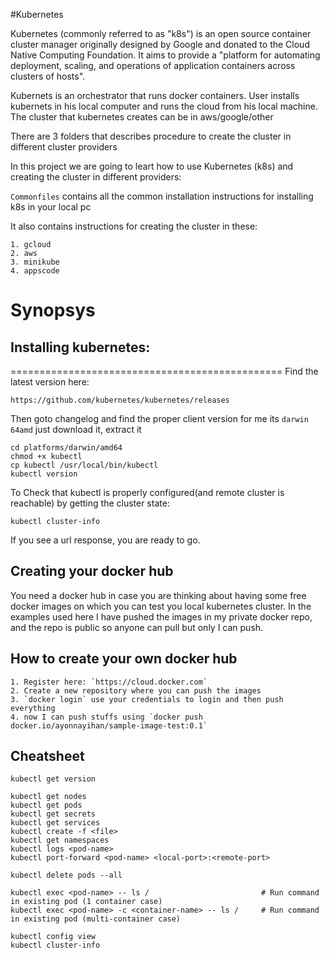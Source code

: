 #Kubernetes

Kubernetes (commonly referred to as "k8s") is an open source container cluster manager originally designed by Google and donated to the Cloud Native Computing Foundation. It aims to provide a "platform for automating deployment, scaling, and operations of application containers across clusters of hosts".

Kubernets is an orchestrator that runs docker containers. User installs kubernets in his local computer and runs the cloud from his local machine. The cluster that kubernetes creates can be in aws/google/other

There are 3 folders that describes procedure to create the cluster in different cluster providers

In this project we are going to leart how to use Kubernetes (k8s) and creating the cluster in different providers:

`Commonfiles` contains all the common installation instructions for installing k8s in your local pc

It also contains instructions for creating the cluster in these:

	1. gcloud
	2. aws
	3. minikube
	4. appscode
	

# Synopsys

## Installing kubernetes:
===============================================
Find the latest version here:
```
https://github.com/kubernetes/kubernetes/releases
```

Then goto changelog and find the proper client version for me its `darwin 64amd` just download it, extract it
```
cd platforms/darwin/amd64
chmod +x kubectl
cp kubectl /usr/local/bin/kubectl
kubectl version
```

To Check that kubectl is properly configured(and remote cluster is reachable) by getting the cluster state:
```
kubectl cluster-info
```
If you see a url response, you are ready to go.


	
## Creating your docker hub

You need a docker hub in case you are thinking about having some free docker images on which you can test you local kubernetes cluster. In the examples used here I have pushed the images in my private docker repo, and the repo is public so anyone can pull but only I can push.


## How to create your own docker hub

	1. Register here: `https://cloud.docker.com`
	2. Create a new repository where you can push the images
	3. `docker login` use your credentials to login and then push everything
	4. now I can push stuffs using `docker push docker.io/ayonnayihan/sample-image-test:0.1`


## Cheatsheet
```
kubectl get version

kubectl get nodes
kubectl get pods
kubectl get secrets
kubectl get services
kubectl create -f <file>
kubectl get namespaces
kubectl logs <pod-name> 
kubectl port-forward <pod-name> <local-port>:<remote-port>

kubectl delete pods --all

kubectl exec <pod-name> -- ls /                         # Run command in existing pod (1 container case)
kubectl exec <pod-name> -c <container-name> -- ls /     # Run command in existing pod (multi-container case)

kubectl config view
kubectl cluster-info
```
